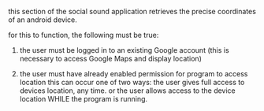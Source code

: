 this section of the social sound application retrieves
the precise coordinates of an android device.

for this to function, the following must be true:
1. the user must be logged in to an existing Google account
   (this is necessary to access Google Maps and display location)
    
2. the user must have already enabled permission for program to access location
    this can occur one of two ways:
        the user gives full access to devices location, any time.
        or the user allows access to the device location WHILE the program is running.